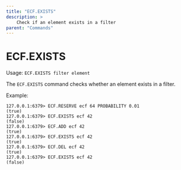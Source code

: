 ```yaml
---
title: "ECF.EXISTS"
description: >
    Check if an element exists in a filter
parent: "Commands"
---
```


# ECF.EXISTS

Usage: `ECF.EXISTS filter element`

The `ECF.EXISTS` command checks whether an element exists in a filter.

Example:
```
127.0.0.1:6379> ECF.RESERVE ecf 64 PROBABILITY 0.01
(true)
127.0.0.1:6379> ECF.EXISTS ecf 42
(false)
127.0.0.1:6379> ECF.ADD ecf 42
(true)
127.0.0.1:6379> ECF.EXISTS ecf 42
(true)
127.0.0.1:6379> ECF.DEL ecf 42
(true)
127.0.0.1:6379> ECF.EXISTS ecf 42
(false)
```